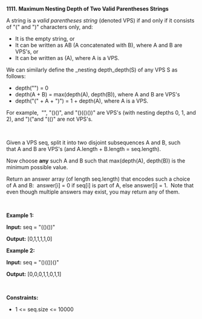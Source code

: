 **1111. Maximum Nesting Depth of Two Valid Parentheses Strings**

A string is a _valid parentheses string_ (denoted VPS) if and only if it consists of "(" and ")" characters only, and:

- It is the empty string, or
- It can be written as AB (A concatenated with B), where A and B are VPS's, or
- It can be written as (A), where A is a VPS.

We can similarly define the _nesting depth_depth(S) of any VPS S as follows:

- depth("") = 0
- depth(A + B) = max(depth(A), depth(B)), where A and B are VPS's
- depth("(" + A + ")") = 1 + depth(A), where A is a VPS.

For example,  "", "()()", and "()(()())" are VPS's (with nesting depths 0, 1, and 2), and ")("and "(()" are not VPS's.

 

Given a VPS seq, split it into two disjoint subsequences A and B, such that A and B are VPS's (and A.length + B.length = seq.length).

Now choose **any** such A and B such that max(depth(A), depth(B)) is the minimum possible value.

Return an answer array (of length seq.length) that encodes such a choice of A and B:  answer[i] = 0 if seq[i] is part of A, else answer[i] = 1.  Note that even though multiple answers may exist, you may return any of them.

 

**Example 1:**

**Input:** seq = "(()())"

**Output:** [0,1,1,1,1,0]

**Example 2:**

**Input:** seq = "()(())()"

**Output:** [0,0,0,1,1,0,1,1]

 

**Constraints:**

- 1 &lt;= seq.size &lt;= 10000

